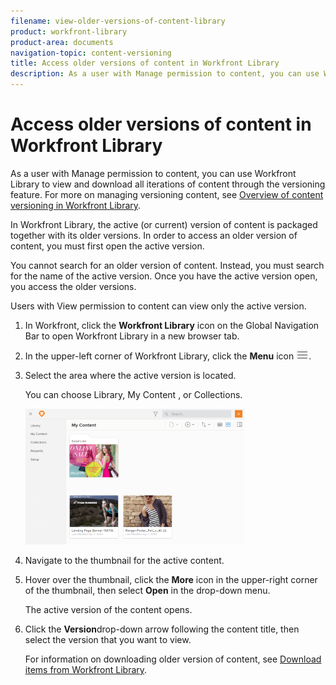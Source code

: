 ```yaml
---
filename: view-older-versions-of-content-library
product: workfront-library
product-area: documents
navigation-topic: content-versioning
title: Access older versions of content in Workfront Library
description: As a user with Manage permission to content, you can use Workfront Library to view and download all iterations of content through the versioning feature. For more on managing versioning content, see Overview of content versioning in Workfront Library.
---
```


# Access older versions of content in Workfront Library

As a user with Manage permission to content, you can use Workfront Library to view and download all iterations of content through the versioning feature.&nbsp;For more on managing versioning content, see [Overview of content versioning in Workfront Library](../../../workfront-library/content-management/content-versioning/content-versioning-overview.md).

In Workfront Library, the active (or current) version of content is packaged together with its older versions. In order to access an older version of content, you must first open the active version.

You cannot search for an older version of content. Instead, you must search for the name of the active version. Once you have the active version open, you access the older versions.

Users with View permission to content can view only the active version.

1. In Workfront, click the **Workfront Library** icon on the Global Navigation Bar to open Workfront Library in a new browser tab.
1. In the upper-left corner of Workfront Library, click the **Menu** icon ![](assets/library-menu-icon.png).
1. Select the area where the active version is located.

   You can choose Library, My Content , or Collections.

   ![](assets/library-left-panel---new-350x217.png)

1. Navigate to the thumbnail for the active content.
1. Hover over the thumbnail, click the **More** icon in the upper-right corner of the thumbnail, then select **Open** in the drop-down menu.

   The active version of the content opens.

1. Click the **Version**drop-down arrow following the content title, then select the version that you want to view.

   For information on downloading older version of content, see [Download items from Workfront Library](../../../workfront-library/content-management/basics/download-content-from-library.md).

